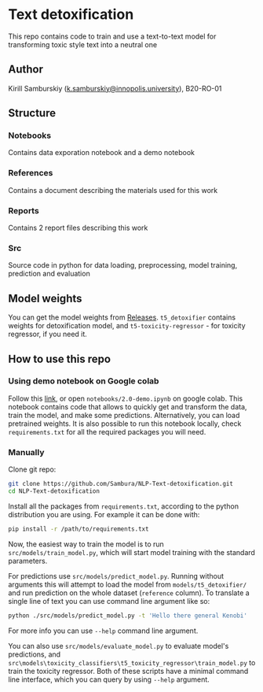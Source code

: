 # Text detoxification 

This repo contains code to train and use a text-to-text model for transforming toxic style text into a neutral one

## Author
Kirill Samburskiy (k.samburskiy@innopolis.university), B20-RO-01

## Structure
### Notebooks
Contains data exporation notebook and a demo notebook

### References
Contains a document describing the materials used for this work

### Reports
Contains 2 report files describing this work

### Src
Source code in python for data loading, preprocessing, model training, prediction and evaluation

## Model weights
You can get the model weights from [Releases](https://github.com/Sambura/NLP-Text-detoxification/releases). `t5_detoxifier` contains weights for detoxification model, and `t5-toxicity-regressor` - for toxicity regressor, if you need it.

## How to use this repo

### Using demo notebook on Google colab
Follow this [link](https://colab.research.google.com/github/Sambura/NLP-Text-detoxification/blob/main/notebooks/2.0-demo.ipynb), or open `notebooks/2.0-demo.ipynb` on google colab. This notebook contains code that allows to quickly get and transform the data, train the model, and make some predictions. Alternatively, you can load pretrained weights. It is also possible to run this notebook locally, check `requirements.txt` for all the required packages you will need.

### Manually
Clone git repo:
```bash
git clone https://github.com/Sambura/NLP-Text-detoxification.git
cd NLP-Text-detoxification
```
Install all the packages from `requirements.txt`, according to the python distribution you are using. For example it can be done with:
```bash
pip install -r /path/to/requirements.txt
```

Now, the easiest way to train the model is to run `src/models/train_model.py`, which will start model training with the standard parameters.

For predictions use `src/models/predict_model.py`. Running without arguments this will attempt to load the model from `models/t5_detoxifier/` and run prediction on the whole dataset (`reference` column). To translate a single line of text you can use command line argument like so:

```bash
python ./src/models/predict_model.py -t 'Hello there general Kenobi'
```
For more info you can use `--help` command line argument.

You can also use `src/models/evaluate_model.py` to evaluate model's predictions, and `src\models\toxicity_classifiers\t5_toxicity_regressor\train_model.py` to train the toxicity regressor. Both of these scripts have a minimal command line interface, which you can query by using `--help` argument.
